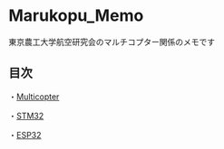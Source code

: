 # Marukopu_Memo

東京農工大学航空研究会のマルチコプター関係のメモです

## 目次

・[Multicopter](documents/Multicopter/readme.md)

・[STM32](documents/STM32/readme.md)

・[ESP32](documents/ESP32/readme.md)
